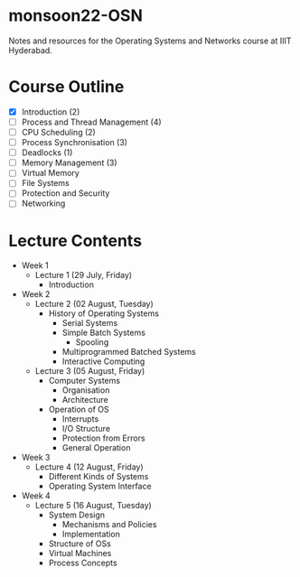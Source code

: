 # monsoon22-OSN
Notes and resources for the Operating Systems and Networks course at IIIT Hyderabad.

# Course Outline
- [x] Introduction (2)
- [ ] Process and Thread Management (4)
- [ ] CPU Scheduling (2)
- [ ] Process Synchronisation (3)
- [ ] Deadlocks (1)
- [ ] Memory Management (3)
- [ ] Virtual Memory
- [ ] File Systems
- [ ] Protection and Security
- [ ] Networking

# Lecture Contents
* Week 1
    * Lecture 1 (29 July, Friday)
        - Introduction
* Week 2
    * Lecture 2 (02 August, Tuesday)
        - History of Operating Systems
            - Serial Systems
            - Simple Batch Systems
                - Spooling
            - Multiprogrammed Batched Systems
            - Interactive Computing
    * Lecture 3 (05 August, Friday)
        - Computer Systems
            - Organisation
            - Architecture
        - Operation of OS
            - Interrupts
            - I/O Structure
            - Protection from Errors
            - General Operation
* Week 3
    * Lecture 4 (12 August, Friday)
        - Different Kinds of Systems
        - Operating System Interface
* Week 4
    * Lecture 5 (16 August, Tuesday)
        - System Design
            - Mechanisms and Policies
            - Implementation
        - Structure of OSs
        - Virtual Machines
        - Process Concepts